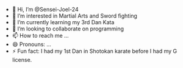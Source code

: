 - 👋 Hi, I’m @Sensei-Joel-24
- 👀 I’m interested in Martial Arts and Sword fighting
- 🌱 I’m currently learning my 3rd Dan Kata
- 💞️ I’m looking to collaborate on programming
- 📫 How to reach me ...
- 😄 Pronouns: ...
- ⚡ Fun fact: I had my 1st Dan in Shotokan karate before I had my G license.

<!---
Sensei-Joel-24/Sensei-Joel-24 is a ✨ special ✨ repository because its `README.md` (this file) appears on your GitHub profile.
You can click the Preview link to take a look at your changes.
--->
